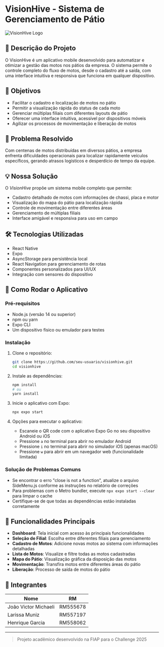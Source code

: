 # VisionHive - Sistema de Gerenciamento de Pátio

![VisionHive Logo](https://via.placeholder.com/150x150.png?text=VisionHive)

## 📌 Descrição do Projeto

O VisionHive é um aplicativo mobile desenvolvido para automatizar e otimizar a gestão das motos nos pátios da empresa. O sistema permite o controle completo do fluxo de motos, desde o cadastro até a saída, com uma interface intuitiva e responsiva que funciona em qualquer dispositivo.

## 🎯 Objetivos

- Facilitar o cadastro e localização de motos no pátio
- Permitir a visualização rápida do status de cada moto
- Gerenciar múltiplas filiais com diferentes layouts de pátio
- Oferecer uma interface intuitiva, acessível por dispositivos móveis
- Agilizar os processos de movimentação e liberação de motos

## 🚨 Problema Resolvido

Com centenas de motos distribuídas em diversos pátios, a empresa enfrenta dificuldades operacionais para localizar rapidamente veículos específicos, gerando atrasos logísticos e desperdício de tempo da equipe.

## 💡 Nossa Solução

O *VisionHive* propõe um sistema mobile completo que permite:
- Cadastro detalhado de motos com informações de chassi, placa e motor
- Visualização do mapa do pátio para localização rápida
- Controle de movimentação entre diferentes áreas
- Gerenciamento de múltiplas filiais
- Interface amigável e responsiva para uso em campo

## 🛠 Tecnologias Utilizadas

- React Native
- Expo
- AsyncStorage para persistência local
- React Navigation para gerenciamento de rotas
- Componentes personalizados para UI/UX
- Integração com sensores do dispositivo

## 🚀 Como Rodar o Aplicativo

### Pré-requisitos

- Node.js (versão 14 ou superior)
- npm ou yarn
- Expo CLI
- Um dispositivo físico ou emulador para testes

### Instalação

1. Clone o repositório:
   ```bash
   git clone https://github.com/seu-usuario/visionhive.git
   cd visionhive
   ```

2. Instale as dependências:
   ```bash
   npm install
   # ou
   yarn install
   ```

3. Inicie o aplicativo com Expo:
   ```bash
   npx expo start
   ```

4. Opções para executar o aplicativo:
   - Escaneie o QR code com o aplicativo Expo Go no seu dispositivo Android ou iOS
   - Pressione `a` no terminal para abrir no emulador Android
   - Pressione `i` no terminal para abrir no simulador iOS (apenas macOS)
   - Pressione `w` para abrir em um navegador web (funcionalidade limitada)

### Solução de Problemas Comuns

- Se encontrar o erro "close is not a function", atualize o arquivo SideMenu.js conforme as instruções no relatório de correções
- Para problemas com o Metro bundler, execute `npx expo start --clear` para limpar o cache
- Certifique-se de que todas as dependências estão instaladas corretamente

## 📱 Funcionalidades Principais

- **Dashboard**: Tela inicial com acesso às principais funcionalidades
- **Seleção de Filial**: Escolha entre diferentes filiais para gerenciamento
- **Cadastro de Motos**: Adicione novas motos ao sistema com informações detalhadas
- **Lista de Motos**: Visualize e filtre todas as motos cadastradas
- **Mapa do Pátio**: Visualização gráfica da disposição das motos
- **Movimentação**: Transfira motos entre diferentes áreas do pátio
- **Liberação**: Processo de saída de motos do pátio

## 👥 Integrantes

| Nome                   | RM       |
|------------------------|----------|
| João Victor Michaeli   | RM555678 |
| Larissa Muniz          | RM557197 |
| Henrique Garcia        | RM558062 |

---

> Projeto acadêmico desenvolvido na FIAP para o Challenge 2025
